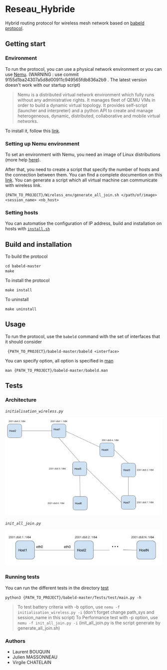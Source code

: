 
# Reseau_Hybride

Hybrid routing protocol for wireless mesh network based on [babeld protocol](https://github.com/jech/babeld).

## Getting start

### Environment

To run the protocol, you can use a physical network environment or you can use [Nemu](https://gitlab.com/v-a/nemu/tree/9155d1ba24307a5d8d00911c949565fdb836a2b9). (WARNING : use commit 9155d1ba24307a5d8d00911c949565fdb836a2b9 . The latest version doesn't work with our startup script)
> Nemu is a distributed virtual network environment which fully runs without any administrative rights. It manages fleet of QEMU VMs in order to build a dynamic virtual topology. It provides self-script (launcher and interpreter) and a python API to create and manage heterogeneous, dynamic, distributed, collaborative and mobile virtual networks. 

To install it, follow this [link](https://gitlab.com/v-a/nemu/wikis/tuto/install/debian).

### Setting up Nemu environment

To set an environment with Nemu, you need an image of Linux distributions (more help [here](https://gitlab.com/v-a/nemu/wikis/tuto/fs/debian)).

After that, you need to create a script that specify the number of hosts and the connection between them. You can find a complete documention on this [link](https://gitlab.com/v-a/nemu/wikis/doc/basics).
You can generate a script which all virtual machine can communicate with wireless link.

	{PATH_TO_PROJECT}/Wireless_env/generate_all_join.sh </path/of/image> <session_name> <nb_host>
	
### Setting hosts

You can automatise the configuration of IP address, build and installation on hosts with [`install.sh`](Wireless_env/install.sh)


## Build and installation

To build the protocol

	cd babeld-master
	make


To install the protocol

	make install


To uninstall

	make uninstall


## Usage

To run the protocol, use the `babeld` command with the set of interfaces that it should consider

	 {PATH_TO_PROJECT}/babeld-master/babeld <interface>


You can specify option, all option is specified in [man](babeld-master/babeld.man)

	man {PATH_TO_PROJECT}/babeld-master/babeld.man


## Tests

### Architecture 

<em> ```initialisation_wireless.py``` </em>

![image](archi_test.png?raw=true "Architecture test")


<em> ```init_all_join.py``` </em>

![image](new_archi.png?raw=true "Architecture performance test ")

### Running tests

You can run the different tests in the directory [test](babeld-master/Tests/test)

	python3 {PATH_TO_PROJECT}/babeld-master/Tests/test/main.py -h

> To test battery criteria with -b option, use `nemu -f initialisation_wireless.py -i` (don't forget change path_sys and session_name in this script)
> To Performance test with -p option, use `nemu -f init_all_join.py -i` (init_all_join.py is the script generate by generate_all_join.sh) 


<h3>  Authors  </h3>
<ul>
<li> Laurent BOUQUIN </li> 
<li> Julien  MASSONNEAU </li>
<li> Virgile CHATELAIN </li>
</ul>
